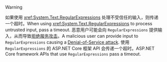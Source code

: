 > [!WARNING]
> <span data-ttu-id="f002c-101">如果使用 <xref:System.Text.RegularExpressions> 处理不受信任的输入，则传递一个超时。</span><span class="sxs-lookup"><span data-stu-id="f002c-101">When using <xref:System.Text.RegularExpressions> to process untrusted input, pass a timeout.</span></span> <span data-ttu-id="f002c-102">恶意用户可能会向 `RegularExpressions` 提供输入，从而导致[拒绝服务攻击](https://www.us-cert.gov/ncas/tips/ST04-015)。</span><span class="sxs-lookup"><span data-stu-id="f002c-102">A malicious user can provide input to `RegularExpressions` causing a [Denial-of-Service attack](https://www.us-cert.gov/ncas/tips/ST04-015).</span></span> <span data-ttu-id="f002c-103">使用 `RegularExpressions` 的 ASP.NET Core 框架 API 会传递一个超时。</span><span class="sxs-lookup"><span data-stu-id="f002c-103">ASP.NET Core framework APIs that use `RegularExpressions` pass a timeout.</span></span>